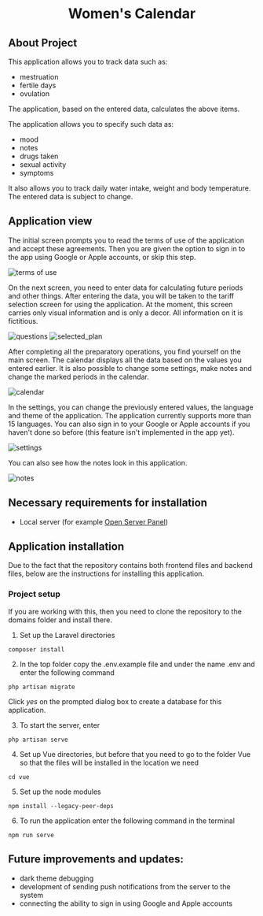 <h1 align="center">Women's Calendar</h1>

## About Project

This application allows you to track data such as:
- mestruation
- fertile days
- ovulation

The application, based on the entered data, calculates the above items.

The application allows you to specify such data as:
- mood
- notes
- drugs taken
- sexual activity
- symptoms
  
It also allows you to track daily water intake, weight and body temperature.
The entered data is subject to change.


## Application view
The initial screen prompts you to read the terms of use of the application and accept these agreements. Then you are given the option to sign in to the app using Google or Apple accounts, or skip this step.

 ![terms of use](./public/img/terms_of_use.gif) 

 On the next screen, you need to enter data for calculating future periods and other things. After entering the data, you will be taken to the tariff selection screen for using the application. At the moment, this screen carries only visual information and is only a decor. All information on it is fictitious.
 
  ![questions](./public/img/questions.png) ![selected_plan](./public/img/selected_plan.gif) 
  
 After completing all the preparatory operations, you find yourself on the main screen. The calendar displays all the data based on the values you entered earlier. It is also possible to change some settings, make notes and change the marked periods in the calendar.
 
 ![calendar](./public/img/calendar.gif)

 In the settings, you can change the previously entered values, the language and theme of the application. The application currently supports more than 15 languages. You can also sign in to your Google or Apple accounts if you haven't done so before (this feature isn't implemented in the app yet).

![settings](./public/img/settings.gif)

You can also see how the notes look in this application.

![notes](./public/img/notes.gif)

## Necessary requirements for installation
- Local server (for example <a href="https://ospanel.io/">Open Server Panel</a>)


## Application installation

Due to the fact that the repository contains both frontend files and backend files, below are the instructions for installing this application.

### Project setup

If you are working with this, then you need to clone the repository to the domains folder and install there.

1. Set up the Laravel directories
```
composer install
```
2. In the top folder copy the .env.example file and under the name .env and enter the following command
```
php artisan migrate
```
Click *yes* on the prompted dialog box to create a database for this application.

3. To start the server, enter 
```
php artisan serve
```
4. Set up Vue directories, but before that you need to go to the folder Vue so that the files will be installed in the location we need
```
cd vue
```
5. Set up the node modules
```
npm install --legacy-peer-deps
```
6. To run the application enter the following command in the terminal
```
npm run serve
```

## Future improvements and updates:
- dark theme debugging
- development of sending push notifications from the server to the system
- connecting the ability to sign in using Google and Apple accounts
